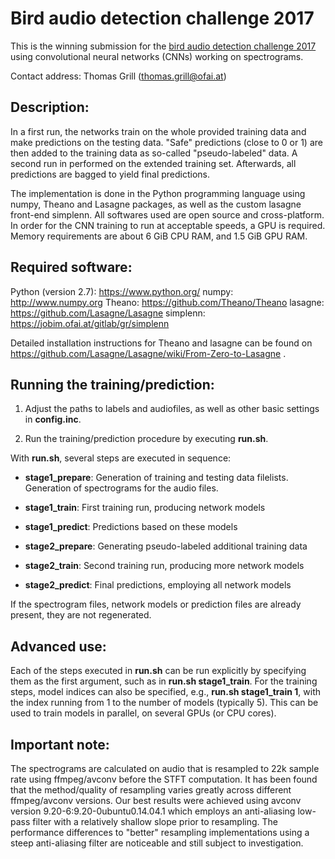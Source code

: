 Bird audio detection challenge 2017
===================================

This is the winning submission for the [bird audio detection challenge 2017](http://machine-listening.eecs.qmul.ac.uk/bird-audio-detection-challenge/) using convolutional neural networks (CNNs) working on spectrograms.

Contact address: Thomas Grill (thomas.grill@ofai.at)


Description:
------------

In a first run, the networks train on the whole provided training data and make predictions on the testing data. "Safe" predictions (close to 0 or 1) are then added to the training data as so-called "pseudo-labeled" data. A second run in performed on the extended training set. Afterwards, all predictions are bagged to yield final predictions.

The implementation is done in the Python programming language using numpy, Theano and Lasagne packages, as well as the custom lasagne front-end simplenn. All softwares used are open source and cross-platform. In order for the CNN training to run at acceptable speeds, a GPU is required. Memory requirements are about 6 GiB CPU RAM, and 1.5 GiB GPU RAM.


Required software:
------------------

Python (version 2.7): https://www.python.org/
numpy: http://www.numpy.org
Theano: https://github.com/Theano/Theano
lasagne: https://github.com/Lasagne/Lasagne
simplenn: https://jobim.ofai.at/gitlab/gr/simplenn

Detailed installation instructions for Theano and lasagne can be found on https://github.com/Lasagne/Lasagne/wiki/From-Zero-to-Lasagne .


Running the training/prediction:
--------------------------------

1. Adjust the paths to labels and audiofiles, as well as other basic settings in **config.inc**.

2. Run the training/prediction procedure by executing **run.sh**.


With **run.sh**, several steps are executed in sequence:

* **stage1_prepare**: Generation of training and testing data filelists. Generation of spectrograms for the audio files.

* **stage1_train**: First training run, producing network models

* **stage1_predict**: Predictions based on these models

* **stage2_prepare**: Generating pseudo-labeled additional training data

* **stage2_train**: Second training run, producing more network models

* **stage2_predict**: Final predictions, employing all network models


If the spectrogram files, network models or prediction files are already present, they are not regenerated.


Advanced use:
-------------

Each of the steps executed in **run.sh** can be run explicitly by specifying them as the first argument, such as in **run.sh stage1_train**.
For the training steps, model indices can also be specified, e.g., **run.sh stage1_train 1**, with the index running from 1 to the number of models (typically 5).
This can be used to train models in parallel, on several GPUs (or CPU cores).


Important note:
---------------

The spectrograms are calculated on audio that is resampled to 22k sample rate using ffmpeg/avconv before the STFT computation. It has been found that the method/quality of resampling varies greatly across different ffmpeg/avconv versions.
Our best results were achieved using avconv version 9.20-6:9.20-0ubuntu0.14.04.1 which employs an anti-aliasing low-pass filter with a relatively shallow slope prior to resampling.
The performance differences to "better" resampling implementations using a steep anti-aliasing filter are noticeable and still subject to investigation.

